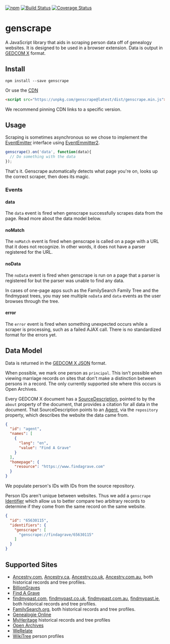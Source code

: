 [![npm](https://img.shields.io/npm/v/genscrape.svg?maxAge=2592000)](https://www.npmjs.com/package/genscrape)
[![Build Status](https://travis-ci.org/rootsdev/genscrape.svg)](https://travis-ci.org/rootsdev/genscrape)
[![Coverage Status](https://coveralls.io/repos/rootsdev/genscrape/badge.svg)](https://coveralls.io/r/rootsdev/genscrape)

genscrape
==========

A JavaScript library that aids in scraping person data off of genealogy websites.
It is designed to be used in a browser extension. Data is output in
[GEDCOM X](http://www.gedcomx.org/) format.

## Install

```
npm install --save genscrape
```

Or use the [CDN](https://unpkg.com/#/)

```html
<script src="https://unpkg.com/genscrape@latest/dist/genscrape.min.js"></script>
```

We recommend pinning CDN links to a specific version.

## Usage

Scraping is sometimes asynchronous so we chose to implement the [EventEmitter](https://nodejs.org/api/events.html)
interface using [EventEmmitter2](https://github.com/asyncly/EventEmitter2).

```js
genscrape().on('data', function(data){
  // Do something with the data
});
```

That's it. Genscrape automatically detects what page you're on, looks up the
correct scraper, then does its magic.

### Events

#### data

The `data` event is fired when genscrape successfully scrapes data from the page.
Read more about the data model below.

#### noMatch

The `noMatch` event is fired when genscrape is called on a page with a URL that
it does not recognize. In other words, it does not have a parser registered for
the URL.

#### noData

The `noData` event is fired when genscrape is run on a page that a parser is
registered for but the parser was unable to find any data.

In cases of one-page apps such as the FamilySearch Family Tree and the findmypast
trees, you may see multiple `noData` and `data` events as the user browses through
the tree.

#### error

The `error` event is fired when something unexpected occurs while a scraper is
processing, such as a failed AJAX call. There is no standardized format for the
errors yet.

## Data Model

Data is returned in the [GEDCOM X JSON](https://github.com/FamilySearch/gedcomx/blob/master/specifications/json-format-specification.md)
format.

When possible, we mark one person as `principal`. This isn't possible when
viewing marriage records on sites that don't make a distinction between persons
in a record. The only currently supported site where this occurs is Open Archives.

Every GEDCOM X document has a [SourceDescription](https://github.com/FamilySearch/gedcomx/blob/master/specifications/conceptual-model-specification.md#source-description),
pointed to by the `about` property of the document, that provides a citation for
all data in the document. That SourceDescription points to an [Agent](https://github.com/FamilySearch/gedcomx/blob/master/specifications/conceptual-model-specification.md#agent),
via the `repository` property, which describes the website the data came from.

```json
{
  "id": "agent",
  "names": [
    {
      "lang": "en",
      "value": "Find A Grave"
    }
  ],
  "homepage": {
    "resource": "https://www.findagrave.com"
  }
}
```

We populate person's IDs with IDs from the source repository.

Person IDs aren't unique between websites. Thus we add a `genscrape`
[Identifier](https://github.com/FamilySearch/gedcomx/blob/master/specifications/conceptual-model-specification.md#identifier-type)
which allow us to better compare two arbitrary records to determine if they come
from the same record on the same website.

```json
{
  "id": "65630115",
  "identifiers": {
    "genscrape": [
      "genscrape://findagrave/65630115"
    ]
  }
}
```

## Supported Sites

* [Ancestry.com](http://ancestry.com), [Ancestry.ca](http://ancestry.ca), [Ancestry.co.uk](http://ancestry.co.uk), [Ancestry.com.au](http://ancestry.com.au), both historical records and tree profiles.
* [BillionGraves](http://billiongraves.com/)
* [Find A Grave](http://www.findagrave.com/)
* [findmypast.com](http://www.findmypast.com), [findmypast.co.uk](http://www.findmypast.co.uk), [findmypast.com.au](http://www.findmypast.com.au), [findmypast.ie](http://www.findmypast.ie), both historical records and tree profiles.
* [FamilySearch.org](https://familysearch.org), both historical records and tree profiles.
* [Genealogie Online](https://www.genealogieonline.nl)
* [MyHeritage](https://www.myheritage.com) historical records and tree profiles
* [Open Archives](https://www.openarch.nl)
* [WeRelate](http://www.werelate.org/)
* [WikiTree](http://www.wikitree.com/) person profiles
